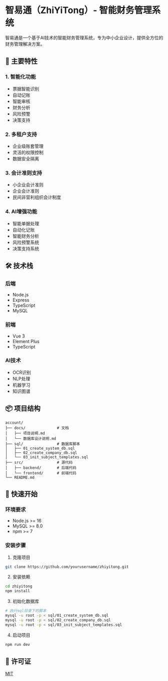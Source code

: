 # 智易通（ZhiYiTong）- 智能财务管理系统

智易通是一个基于AI技术的智能财务管理系统，专为中小企业设计，提供全方位的财务管理解决方案。

## 🌟 主要特性

### 1. 智能化功能
- 票据智能识别
- 自动记账
- 智能审核
- 财务分析
- 风险预警
- 决策支持

### 2. 多租户支持
- 企业级账套管理
- 灵活的权限控制
- 数据安全隔离

### 3. 会计准则支持
- 小企业会计准则
- 企业会计准则
- 民间非营利组织会计制度

### 4. AI增强功能
- 智能单据处理
- 自动化记账
- 智能财务分析
- 风险预警系统
- 决策支持系统

## 🛠 技术栈

### 后端
- Node.js
- Express
- TypeScript
- MySQL

### 前端
- Vue 3
- Element Plus
- TypeScript

### AI技术
- OCR识别
- NLP处理
- 机器学习
- 知识图谱

## 📦 项目结构
```
account/
├── docs/              # 文档
│   ├── 项目说明.md
│   └── 数据库设计说明.md
├── sql/               # 数据库脚本
│   ├── 01_create_system_db.sql
│   ├── 02_create_company_db.sql
│   └── 03_init_subject_templates.sql
├── src/               # 源代码
│   ├── backend/       # 后端代码
│   └── frontend/      # 前端代码
└── README.md
```

## 🚀 快速开始

### 环境要求
- Node.js >= 16
- MySQL >= 8.0
- npm >= 7

### 安装步骤
1. 克隆项目
```bash
git clone https://github.com/yourusername/zhiyitong.git
```

2. 安装依赖
```bash
cd zhiyitong
npm install
```

3. 初始化数据库
```bash
# 执行sql目录下的脚本
mysql -u root -p < sql/01_create_system_db.sql
mysql -u root -p < sql/02_create_company_db.sql
mysql -u root -p < sql/03_init_subject_templates.sql
```

4. 启动项目
```bash
npm run dev
```

## 📄 许可证

[MIT](LICENSE)
